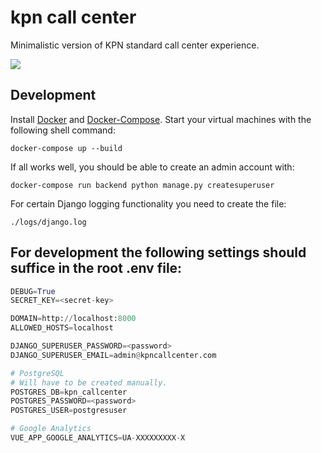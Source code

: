 kpn call center
===============

Minimalistic version of KPN standard call center experience.

<a href="https://github.com/vchaptsev/cookiecutter-django-vue">
    <img src="https://img.shields.io/badge/built%20with-Cookiecutter%20Django%20Vue-blue.svg" />
</a>


## Development

Install [Docker](https://docs.docker.com/install/) and [Docker-Compose](https://docs.docker.com/compose/). Start your virtual machines with the following shell command:

`docker-compose up --build`

If all works well, you should be able to create an admin account with:

`docker-compose run backend python manage.py createsuperuser`

For certain Django logging functionality you need to create the file:

`./logs/django.log`

## For development the following settings should suffice in the root .env file:

```python
DEBUG=True
SECRET_KEY=<secret-key>

DOMAIN=http://localhost:8000
ALLOWED_HOSTS=localhost

DJANGO_SUPERUSER_PASSWORD=<password>
DJANGO_SUPERUSER_EMAIL=admin@kpncallcenter.com

# PostgreSQL
# Will have to be created manually.
POSTGRES_DB=kpn_callcenter
POSTGRES_PASSWORD=<password>
POSTGRES_USER=postgresuser

# Google Analytics
VUE_APP_GOOGLE_ANALYTICS=UA-XXXXXXXXX-X
```
